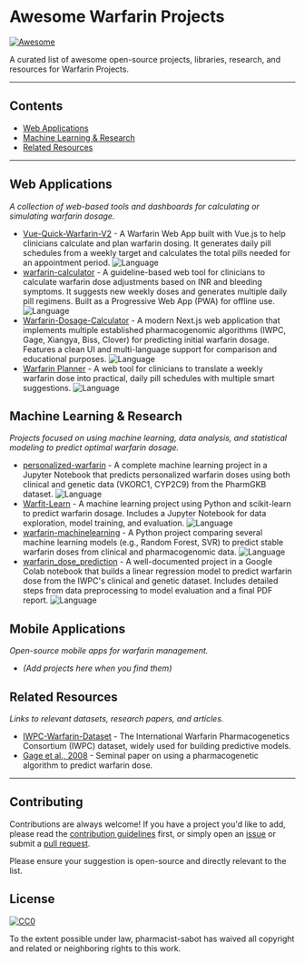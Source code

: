# Awesome Warfarin Projects

[![Awesome](https://awesome.re/badge.svg)](https://awesome.re)

A curated list of awesome open-source projects, libraries, research, and resources for Warfarin Projects.

---

## Contents

- [Web Applications](#web-applications)
- [Machine Learning & Research](#machine-learning--research)
- [Related Resources](#related-resources)

---

## Web Applications

*A collection of web-based tools and dashboards for calculating or simulating warfarin dosage.*

- [Vue-Quick-Warfarin-V2](https://github.com/Napatchouli/Vue-Quick-Warfarin-V2) - A Warfarin Web App built with Vue.js to help clinicians calculate and plan warfarin dosing. It generates daily pill schedules from a weekly target and calculates the total pills needed for an appointment period. ![Language](https://img.shields.io/github/languages/top/Napatchouli/Vue-Quick-Warfarin-V2)
- [warfarin-calculator](https://github.com/Paond55/warfarin-calculator) - A guideline-based web tool for clinicians to calculate warfarin dose adjustments based on INR and bleeding symptoms. It suggests new weekly doses and generates multiple daily pill regimens. Built as a Progressive Web App (PWA) for offline use. ![Language](https://img.shields.io/github/languages/top/Paond55/warfarin-calculator)
- [Warfarin-Dosage-Calculator](https://github.com/pzweuj/warfarin-dosage-calculator) - A modern Next.js web application that implements multiple established pharmacogenomic algorithms (IWPC, Gage, Xiangya, Biss, Clover) for predicting initial warfarin dosage. Features a clean UI and multi-language support for comparison and educational purposes. ![Language](https://img.shields.io/github/languages/top/pzweuj/warfarin-dosage-calculator)
- [Warfarin Planner](https://github.com/warfarin-net/warfarin-planner) - A web tool for clinicians to translate a weekly warfarin dose into practical, daily pill schedules with multiple smart suggestions. ![Language](https://img.shields.io/github/languages/top/warfarin-net/warfarin-planner)

## Machine Learning & Research

*Projects focused on using machine learning, data analysis, and statistical modeling to predict optimal warfarin dosage.*

- [personalized-warfarin](https://github.com/cybergeist0/personalized-warfarin) - A complete machine learning project in a Jupyter Notebook that predicts personalized warfarin doses using both clinical and genetic data (VKORC1, CYP2C9) from the PharmGKB dataset. ![Language](https://img.shields.io/github/languages/top/cybergeist0/personalized-warfarin)
- [Warfit-Learn](https://github.com/gianlucatruda/warfit-learn) - A machine learning project using Python and scikit-learn to predict warfarin dosage. Includes a Jupyter Notebook for data exploration, model training, and evaluation. ![Language](https://img.shields.io/github/languages/top/gianlucatruda/warfit-learn)
- [warfarin-machinelearning](https://github.com/karneslab/warfarin-machinelearning) - A Python project comparing several machine learning models (e.g., Random Forest, SVR) to predict stable warfarin doses from clinical and pharmacogenomic data. ![Language](https://img.shields.io/github/languages/top/karneslab/warfarin-machinelearning)
- [warfarin_dose_prediction](https://github.com/farahyusri12/warfarin_dose_prediction) - A well-documented project in a Google Colab notebook that builds a linear regression model to predict warfarin dose from the IWPC's clinical and genetic dataset. Includes detailed steps from data preprocessing to model evaluation and a final PDF report. ![Language](https://img.shields.io/github/languages/top/farahyusri12/warfarin_dose_prediction)

## Mobile Applications

*Open-source mobile apps for warfarin management.*

- *(Add projects here when you find them)*

## Related Resources

*Links to relevant datasets, research papers, and articles.*

- [IWPC-Warfarin-Dataset](https://www.pharmgkb.org/page/iwpc) - The International Warfarin Pharmacogenetics Consortium (IWPC) dataset, widely used for building predictive models.
- [Gage et al., 2008](https://www.nejm.org/doi/full/10.1056/nejmoa0801363) - Seminal paper on using a pharmacogenetic algorithm to predict warfarin dose.

---

## Contributing

Contributions are always welcome! If you have a project you'd like to add, please read the [contribution guidelines](CONTRIBUTING.md) first, or simply open an [issue](https://github.com/pharmacist-sabot/awesome-warfarin/issues) or submit a [pull request](https://github.com/pharmacist-sabot/awesome-warfarin/pulls).

Please ensure your suggestion is open-source and directly relevant to the list.

## License

[![CC0](https://licensebuttons.net/p/zero/1.0/88x31.png)](https://creativecommons.org/publicdomain/zero/1.0/)

To the extent possible under law, pharmacist-sabot has waived all copyright and related or neighboring rights to this work.
